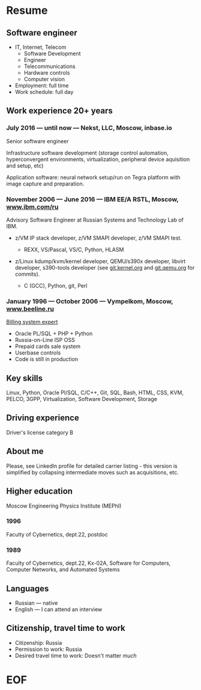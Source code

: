 # Resume

## Software engineer

- IT, Internet, Telecom
    - Software Development
    - Engineer
    - Telecommunications
    - Hardware controls
    - Computer vision
- Employment: full time
- Work schedule: full day

## Work experience 20+ years

### July 2016 — until now — Nekst, LLC, Moscow, inbase.io

Senior software engineer

Infrastructure software development (storage control automation, hyperconvergent environments, virtualization, peripheral device aquisition and setup, etc)

Application software: neural network setup/run on Tegra platform with image capture and preparation.

### November 2006 — June 2016 — IBM EE/A RSTL, Moscow, www.ibm.com/ru

Advisory Software Engineer at Russian Systems and Technology Lab of IBM.

- z/VM IP stack developer, z/VM SMAPI developer, z/VM SMAPI test.
    - REXX, VS/Pascal, VS/C, Python, HLASM

- z/Linux kdump/kvm/kernel developer, QEMU/s390x developer, libvirt developer, s390-tools developer (see [git.kernel.org](https://git.kernel.org/cgit/linux/kernel/git/torvalds/linux.git/log/?qt=grep&q=jno%40linux.vnet.ibm.com) and [git.qemu.org](http://git.qemu.org/?p=qemu.git&a=search&h=HEAD&st=commit&s=jno%40linux.vnet.ibm.com) for commits).
    - C (GCC), Python, git, Perl

### January 1996 — October 2006 — Vympelkom, Moscow, www.beeline.ru

[Billing system expert](billing-works.md)

- Oracle PL/SQL + PHP + Python
- Russia-on-Line ISP OSS
- Prepaid cards sale system
- Userbase controls
- Code is still in production

## Key skills

Linux, Python, Oracle Pl/SQL, C/C++, Git, SQL, Bash, HTML, CSS, KVM, PELCO, 3GPP, Virtualization, Software Development, Storage

## Driving experience

Driver's license category B

## About me

Please, see LinkedIn profile for detailed carrier listing - this version is simplified by collapsing intermediate moves such as acquisitions, etc.

## Higher education

Moscow Engineering Physics Institute (MEPhI)

### 1996
Faculty of Cybernetics, dept.22, postdoc

### 1989
Faculty of Cybernetics, dept.22, Kx-02A, Software for Computers, Computer Networks, and Automated Systems

## Languages

- Russian — native
- English — I can attend an interview

## Citizenship, travel time to work

- Citizenship: Russia
- Permission to work: Russia
- Desired travel time to work: Doesn't matter *much*

# EOF #
